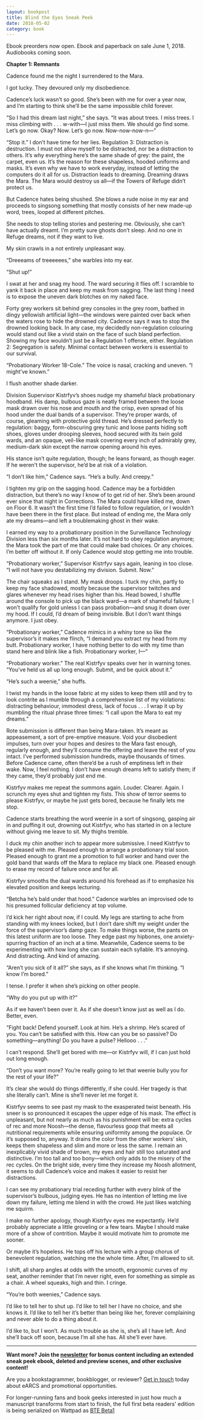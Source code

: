 ```yaml
---
layout: bookpost
title: Blind the Eyes Sneak Peek
date: 2018-05-02
category: book
---
```


Ebook preorders now open. Ebook and paperback on sale June 1, 2018. Audiobooks coming soon.

**Chapter 1: Remnants**

Cadence found me the night I surrendered to the Mara.

I got lucky. They devoured only my disobedience.

Cadence’s luck wasn’t so good. She’s been with me for over a year now, and I’m starting to think she’ll be the same impossible child forever.

“So I had this dream last night,” she says. “It was about trees. I miss trees. I miss climbing with . . . w-with—I just miss them. We should go find some. Let’s go now. Okay? Now. Let’s go now. Now-now-now-n—”

“Stop it.” I don’t have time for her lies. Regulation 3: Distraction is destruction. I must not allow myself to be distracted, nor be a distraction to others. It’s why everything here’s the same shade of grey: the paint, the carpet, even us. It’s the reason for these shapeless, hooded uniforms and masks. It’s even why we have to work everyday, instead of letting the computers do it all for us. Distraction leads to dreaming. Dreaming draws the Mara. The Mara would destroy us all—if the Towers of Refuge didn’t protect us.

But Cadence hates being shushed. She blows a rude noise in my ear and proceeds to singsong something that mostly consists of her new made-up word, trees, looped at different pitches.

She needs to stop telling stories and pestering me. Obviously, she can’t have actually dreamt. I’m pretty sure ghosts don’t sleep. And no one in Refuge dreams, not if they want to live.

My skin crawls in a not entirely unpleasant way.

“Dreeeams of treeeeees,” she warbles into my ear.

“Shut up!”

I swat at her and snag my hood. The ward securing it flies off. I scramble to yank it back in place and keep my mask from sagging. The last thing I need is to expose the uneven dark blotches on my naked face.

Forty grey workers sit behind grey consoles in the grey room, bathed in dingy yellowish artificial light—the windows were painted over back when the waters rose to hide the drowned city. Cadence says it was to stop the drowned looking back. In any case, my decidedly non-regulation colouring would stand out like a vivid stain on the face of such bland perfection. Showing my face wouldn’t just be a Regulation 1 offense, either. Regulation 2: Segregation is safety. Minimal contact between workers is essential to our survival.

“Probationary Worker 18-Cole.” The voice is nasal, cracking and uneven. “I might’ve known.”

I flush another shade darker.

Division Supervisor Kistrfyv’s shoes nudge my shameful black probationary hoodband. His damp, bulbous gaze is neatly framed between the loose mask drawn over his nose and mouth and the crisp, even spread of his hood under the dual bands of a supervisor. They’re proper wards, of course, gleaming with protective gold thread. He’s dressed perfectly to regulation: baggy, form-obscuring grey tunic and loose pants hiding soft shoes, gloves under drooping sleeves, hood secured with its twin gold wards, and an opaque, veil-like mask covering every inch of admirably grey, medium-dark skin except the narrow opening around his eyes.

His stance isn’t quite regulation, though; he leans forward, as though eager. If he weren’t the supervisor, he’d be at risk of a violation.

“I don’t like him,” Cadence says. “He’s a bully. And creepy.”

I tighten my grip on the sagging hood. Cadence may be a forbidden distraction, but there’s no way I know of to get rid of her. She’s been around ever since that night in Corrections. The Mara could have killed me, down on Floor 6. It wasn’t the first time I’d failed to follow regulation, or I wouldn’t have been there in the first place. But instead of ending me, the Mara only ate my dreams—and left a troublemaking ghost in their wake.

I earned my way to a probationary position in the Surveillance Technology Division less than six months later. It’s not hard to obey regulation anymore; the Mara took the part of me that could make bad choices. Or any choices. I’m better off without it. If only Cadence would stop getting me into trouble.

“Probationary worker,” Supervisor Kistrfyv says again, leaning in too close. “I will not have you destabilizing my division. Submit. Now.”

The chair squeaks as I stand. My mask droops. I tuck my chin, partly to keep my face shadowed, mostly because the supervisor twitches and glares whenever my head rises higher than his. Head bowed, I shuffle around the console to pick up the black ward—a mark of shameful failure; I won’t qualify for gold unless I can pass probation—and snug it down over my hood. If I could, I’d dream of being invisible. But I don’t want things anymore. I just obey.

“Probationary worker,” Cadence mimics in a whiny tone so like the supervisor’s it makes me flinch, “I demand you extract my head from my butt. Probationary worker, I have nothing better to do with my time than stand here and blink like a fish. Probationary worker, I—”

“Probationary worker.” The real Kistrfyv speaks over her in warning tones. “You’ve held us all up long enough. Submit, and be quick about it.”

“He’s such a weenie,” she huffs.

I twist my hands in the loose fabric at my sides to keep them still and try to look contrite as I mumble through a comprehensive list of my violations: distracting behaviour, immodest dress, lack of focus . . . I wrap it up by mumbling the ritual phrase three times: “I call upon the Mara to eat my dreams.”

Rote submission is different than being Mara-taken. It’s meant as appeasement, a sort of pre-emptive measure. Void your disobedient impulses, turn over your hopes and desires to the Mara fast enough, regularly enough, and they’ll consume the offering and leave the rest of you intact. I’ve performed submission hundreds, maybe thousands of times. Before Cadence came, often there’d be a rush of emptiness left in their wake. Now, I feel nothing. I don’t have enough dreams left to satisfy them; if they came, they’d probably just end me.

Kistrfyv makes me repeat the summons again. Louder. Clearer. Again. I scrunch my eyes shut and tighten my fists. This show of terror seems to please Kistrfyv, or maybe he just gets bored, because he finally lets me stop.

Cadence starts breathing the word weenie in a sort of singsong, gasping air in and puffing it out, drowning out Kistrfyv, who has started in on a lecture without giving me leave to sit. My thighs tremble.

I duck my chin another inch to appear more submissive. I need Kistrfyv to be pleased with me. Pleased enough to arrange a probationary trial soon. Pleased enough to grant me a promotion to full worker and hand over the gold band that wards off the Mara to replace my black one. Pleased enough to erase my record of failure once and for all.

Kistrfyv smooths the dual wards around his forehead as if to emphasize his elevated position and keeps lecturing.

“Betcha he’s bald under that hood.” Cadence warbles an improvised ode to his presumed follicular deficiency at top volume.

I’d kick her right about now, if I could. My legs are starting to ache from standing with my knees locked, but I don’t dare shift my weight under the force of the supervisor’s damp gaze. To make things worse, the pants on this latest uniform are too loose. They edge past my hipbones, one anxiety-spurring fraction of an inch at a time. Meanwhile, Cadence seems to be experimenting with how long she can sustain each syllable. It’s annoying. And distracting. And kind of amazing.

“Aren’t you sick of it all?” she says, as if she knows what I’m thinking. “I know I’m bored.”

I tense. I prefer it when she’s picking on other people.

“Why do you put up with it?”

As if we haven’t been over it. As if she doesn’t know just as well as I do. Better, even.

“Fight back! Defend yourself. Look at him. He’s a shrimp. He’s scared of you. You can’t be satisfied with this. How can you be so passive? Do something—anything! Do you have a pulse? Hellooo . . .”

I can’t respond. She’ll get bored with me—or Kistrfyv will, if I can just hold out long enough.

“Don’t you want more? You’re really going to let that weenie bully you for the rest of your life?”

It’s clear she would do things differently, if she could. Her tragedy is that she literally can’t. Mine is she’ll never let me forget it.

Kistrfyv seems to see past my mask to the exasperated twist beneath. His sneer is so pronounced it escapes the upper edge of his mask. The effect is unpleasant, but not nearly as much as his punishment will be: extra cycles of rec and more Noosh—the dense, flavourless goop that meets all nutritional requirements while ensuring uniformity among the populace. Or it’s supposed to, anyway. It drains the color from the other workers’ skin, keeps them shapeless and slim and more or less the same. I remain an inexplicably vivid shade of brown, my eyes and hair still too saturated and distinctive. I’m too tall and too bony—which only adds to the misery of the rec cycles. On the bright side, every time they increase my Noosh allotment, it seems to dull Cadence’s voice and makes it easier to resist her distractions.

I can see my probationary trial receding further with every blink of the supervisor’s bulbous, judging eyes. He has no intention of letting me live down my failure, letting me blend in with the crowd. He just likes watching me squirm.

I make no further apology, though Kistrfyv eyes me expectantly. He’d probably appreciate a little groveling or a few tears. Maybe I should make more of a show of contrition. Maybe it would motivate him to promote me sooner.

Or maybe it’s hopeless. He tops off his lecture with a group chorus of benevolent regulation, watching me the whole time. After, I’m allowed to sit.

I shift, all sharp angles at odds with the smooth, ergonomic curves of my seat, another reminder that I’m never right, even for something as simple as a chair. A wheel squeaks, high and thin. I cringe.

“You’re both weenies,” Cadence says.

I’d like to tell her to shut up. I’d like to tell her I have no choice, and she knows it. I’d like to tell her it’s better than being like her, forever complaining and never able to do a thing about it.

I’d like to, but I won’t. As much trouble as she is, she’s all I have left. And she’ll back off soon, because I’m all she has. All she’ll ever have.

____

**Want more? Join the [newsletter](https://mailchi.mp/7852e61cb116/ka-wiggins-ya-dystopian-dark-fantasy-newsletter) for bonus content including an extended sneak peek ebook, deleted and preview scenes, and other exclusive content!**

Are you a bookstagrammer, bookblogger, or reviewer? [Get in touch](https://kaie.space/faq/2018/03/20/Do-you-offer-review-copies) today about eARCS and promotional opportunities.

For longer-running fans and book geeks interested in just how much a manuscript transforms from start to finish, the full first beta readers' edition is being serialized on Wattpad as [BTE Beta1](https://www.wattpad.com/story/106720262-bte-beta1)
